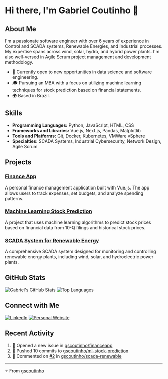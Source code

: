 # Hi there, I'm Gabriel Coutinho 👋

## About Me

I'm a passionate software engineer with over 6 years of experience in Control and SCADA systems, Renewable Energies, and Industrial processes. My expertise spans across wind, solar, hydro, and hybrid power plants. I'm also well-versed in Agile Scrum project management and development methodology.

- 💼 Currently open to new opportunities in data science and software engineering.
- 🎓 Pursuing an MBA with a focus on utilizing machine learning techniques for stock prediction based on financial statements.
- 🌍 Based in Brazil.

## Skills

- **Programming Languages:** Python, JavaScript, HTML, CSS
- **Frameworks and Libraries:** Vue.js, Next.js, Pandas, Matplotlib
- **Tools and Platforms:** Git, Docker, Kubernetes, VMWare vSphere
- **Specialties:** SCADA Systems, Industrial Cybersecurity, Network Design, Agile Scrum

## Projects

### [Finance App](https://github.com/gscoutinho/financeapp)
A personal finance management application built with Vue.js. The app allows users to track expenses, set budgets, and analyze spending patterns.

### [Machine Learning Stock Prediction](https://github.com/gscoutinho/ml-stock-prediction)
A project that uses machine learning algorithms to predict stock prices based on financial data from 10-Q filings and historical stock prices.

### [SCADA System for Renewable Energy](https://github.com/gscoutinho/scada-renewable)
A comprehensive SCADA system designed for monitoring and controlling renewable energy plants, including wind, solar, and hydroelectric power plants.

## GitHub Stats

![Gabriel's GitHub Stats](https://github-readme-stats.vercel.app/api?username=gscoutinho&show_icons=true&theme=radical)
![Top Languages](https://github-readme-stats.vercel.app/api/top-langs/?username=gscoutinho&layout=compact&theme=radical)

## Connect with Me

[![LinkedIn](https://img.shields.io/badge/LinkedIn-0077B5?style=for-the-badge&logo=linkedin&logoColor=white)](https://www.linkedin.com/in/eng-gabriel-coutinho/)
[![Personal Website](https://img.shields.io/badge/Website-4285F4?style=for-the-badge&logo=google-chrome&logoColor=white)](https://gabrielcoutinho.me/)

## Recent Activity

<!--START_SECTION:activity-->
1. 🎉 Opened a new issue in [gscoutinho/financeapp](https://github.com/gscoutinho/financeapp/issues/1)
2. 🚀 Pushed 10 commits to [gscoutinho/ml-stock-prediction](https://github.com/gscoutinho/ml-stock-prediction)
3. 💬 Commented on [#2](https://github.com/gscoutinho/scada-renewable/issues/2) in [gscoutinho/scada-renewable](https://github.com/gscoutinho/scada-renewable)
<!--END_SECTION:activity-->

---

⭐️ From [gscoutinho](https://github.com/gscoutinho)
